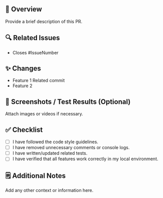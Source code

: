 ## 📌 Overview
Provide a brief description of this PR.

## 🔍 Related Issues
- Closes #IssueNumber

## ✨ Changes
- Feature 1
Related commit
- Feature 2


## 📸 Screenshots / Test Results (Optional)
Attach images or videos if necessary.

## ✅ Checklist
- [ ] I have followed the code style guidelines.
- [ ] I have removed unnecessary comments or console logs.
- [ ] I have written/updated related tests.
- [ ] I have verified that all features work correctly in my local environment.

## 🗒️ Additional Notes
Add any other context or information here.